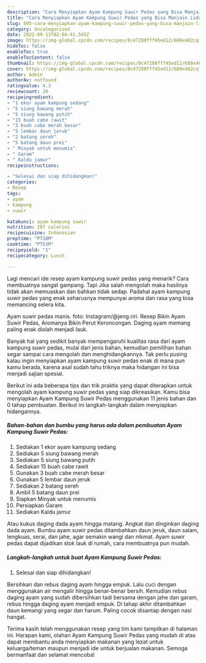 ```yaml
---
description: "Cara Menyiapkan Ayam Kampung Suwir Pedas yang Bisa Manjain Lidah, Buat Buka Puasa Lezat Sekali"
title: "Cara Menyiapkan Ayam Kampung Suwir Pedas yang Bisa Manjain Lidah, Buat Buka Puasa Lezat Sekali"
slug: 695-cara-menyiapkan-ayam-kampung-suwir-pedas-yang-bisa-manjain-lidah-buat-buka-puasa-lezat-sekali
category: Uncategorized
date: 2022-09-11T02:04:41.545Z
image: https://img-global.cpcdn.com/recipes/8c47288fff45ed12/680x482cq70/ayam-kampung-suwir-pedas-foto-resep-utama.jpg
hideToc: false
enableToc: true
enableTocContent: false
thumbnail: https://img-global.cpcdn.com/recipes/8c47288fff45ed12/680x482cq70/ayam-kampung-suwir-pedas-foto-resep-utama.jpg
cover: https://img-global.cpcdn.com/recipes/8c47288fff45ed12/680x482cq70/ayam-kampung-suwir-pedas-foto-resep-utama.jpg
author: Admin
authorAv: notfound
ratingvalue: 4.3
reviewcount: 20
recipeingredient:
- "1 ekor ayam kampung sedang"
- "5 siung bawang merah"
- "5 siung bawang putih"
- "15 buah cabe rawit"
- "3 buah cabe merah besar"
- "5 lembar daun jeruk"
- "2 batang sereh"
- "5 batang daun prei"
- " Minyak untuk menumis"
- " Garam"
- " Kaldu jamur"
recipeinstructions:

- "Selesai dan siap dihidangkan!"
categories:
- Resep
tags:
- ayam
- kampung
- suwir

katakunci: ayam kampung suwir 
nutrition: 207 calories
recipecuisine: Indonesian
preptime: "PT18M"
cooktime: "PT53M"
recipeyield: "1"
recipecategory: Lunch

---
```



Lagi mencari ide resep ayam kampung suwir pedas yang menarik? Cara membuatnya sangat gampang. Tapi Jika salah mengolah maka hasilnya tidak akan memuaskan dan bahkan tidak sedap. Padahal ayam kampung suwir pedas yang enak seharusnya mempunyai aroma dan rasa yang bisa memancing selera kita.


Ayam suwir pedas manis. foto: Instagram/@jeng.riri. Resep Bikin Ayam Suwir Pedas, Aromanya Bikin Perut Keroncongan. Daging ayam memang paling enak diolah menjadi lauk.

Banyak hal yang sedikit banyak mempengaruhi kualitas rasa dari ayam kampung suwir pedas, mulai dari jenis bahan, kemudian pemilihan bahan segar sampai cara mengolah dan menghidangkannya. Tak perlu pusing kalau ingin menyiapkan ayam kampung suwir pedas enak di mana pun kamu berada, karena asal sudah tahu triknya maka hidangan ini bisa menjadi sajian spesial.


Berikut ini ada beberapa tips dan trik praktis yang dapat diterapkan untuk mengolah ayam kampung suwir pedas yang siap dikreasikan. Kamu bisa menyiapkan Ayam Kampung Suwir Pedas menggunakan 11 jenis bahan dan 0 tahap pembuatan. Berikut ini langkah-langkah dalam menyiapkan hidangannya.

<!--inarticleads1-->

##### Bahan-bahan dan bumbu yang harus ada dalam pembuatan Ayam Kampung Suwir Pedas:

1. Sediakan 1 ekor ayam kampung sedang
1. Sediakan 5 siung bawang merah
1. Sediakan 5 siung bawang putih
1. Sediakan 15 buah cabe rawit
1. Gunakan 3 buah cabe merah besar
1. Gunakan 5 lembar daun jeruk
1. Sediakan 2 batang sereh
1. Ambil 5 batang daun prei
1. Siapkan  Minyak untuk menumis
1. Persiapkan  Garam
1. Sediakan  Kaldu jamur


Atau kukus daging dada ayam hingga matang. Angkat dan dinginkan daging dada ayam. Bumbu ayam suwir pedas ditambahkan daun jeruk, daun salam, lengkuas, serai, dan jahe, agar semakin wangi dan nikmat. Ayam suwir pedas dapat dijadikan stok lauk di rumah, cara membuatnya pun mudah. 

<!--inarticleads2-->

##### Langkah-langkah untuk buat Ayam Kampung Suwir Pedas:


1. Selesai dan siap dihidangkan!

Bersihkan dan rebus daging ayam hingga empuk. Lalu cuci dengan menggunakan air mengalir hingga benar-benar bersih. Kemudian rebus daging ayam yang sudah dibersihkan tadi bersama dengan jahe dan garam, rebus hingga daging ayam menjadi empuk. Di tahap akhir ditambahkan daun kemangi yang segar dan harum. Paling cocok disantap dengan nasi hangat. 

Terima kasih telah menggunakan resep yang tim kami tampilkan di halaman ini. Harapan kami, olahan Ayam Kampung Suwir Pedas yang mudah di atas dapat membantu anda menyiapkan makanan yang lezat untuk keluarga/teman maupun menjadi ide untuk berjualan makanan. Semoga bermanfaat dan selamat mencoba!
